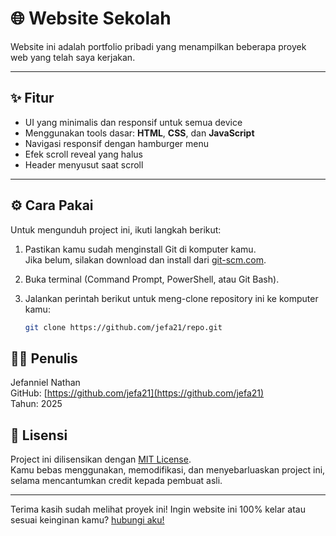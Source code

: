 # 🌐 Website Sekolah

Website ini adalah portfolio pribadi yang menampilkan beberapa proyek web yang telah saya kerjakan.

---

## ✨ Fitur

- UI yang minimalis dan responsif untuk semua device  
- Menggunakan tools dasar: **HTML**, **CSS**, dan **JavaScript**  
- Navigasi responsif dengan hamburger menu  
- Efek scroll reveal yang halus  
- Header menyusut saat scroll

---

## ⚙️ Cara Pakai

Untuk mengunduh project ini, ikuti langkah berikut:

1. Pastikan kamu sudah menginstall Git di komputer kamu.  
   Jika belum, silakan download dan install dari [git-scm.com](https://git-scm.com/).
2. Buka terminal (Command Prompt, PowerShell, atau Git Bash).
3. Jalankan perintah berikut untuk meng-clone repository ini ke komputer kamu:

   ```bash
   git clone https://github.com/jefa21/repo.git
   ```


## 🧑‍💻 Penulis
Jefanniel Nathan  
GitHub: [https://github.com/jefa21](https://github.com/jefa21)  
Tahun: 2025

## 📄 Lisensi
Project ini dilisensikan dengan [MIT License](LICENSE).  
Kamu bebas menggunakan, memodifikasi, dan menyebarluaskan project ini, selama mencantumkan credit kepada pembuat asli.

---

Terima kasih sudah melihat proyek ini! Ingin website ini 100% kelar atau sesuai keinginan kamu? [hubungi aku!](https://lynk.id/jefanniel)
